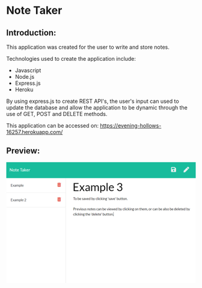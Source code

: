 # Note Taker

## Introduction:

This application was created for the user to write and store notes. 

Technologies used to create the application include: 
 * Javascript
 * Node.js
 * Express.js
 * Heroku

 By using express.js to create REST API's, the user's input can used to update the database and allow the application to be dynamic through the use of GET, POST and DELETE methods.

 This application can be accessed on: https://evening-hollows-16257.herokuapp.com/

 ## Preview: 

 ![sample](/Assets/README-Preview.PNG)
